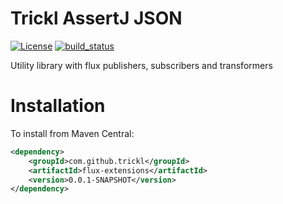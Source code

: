 # Trickl AssertJ JSON
[![License](https://img.shields.io/badge/License-Apache%202.0-blue.svg)](https://opensource.org/licenses/Apache-2.0)
[![build_status](https://travis-ci.com/trickl/flux-extensions.svg?branch=master)](https://travis-ci.com/trickl/flux-extensions)

Utility library with flux publishers, subscribers and transformers

Installation
============

To install from Maven Central:

```xml
<dependency>
	<groupId>com.github.trickl</groupId>
	<artifactId>flux-extensions</artifactId>
	<version>0.0.1-SNAPSHOT</version>
</dependency>
```
